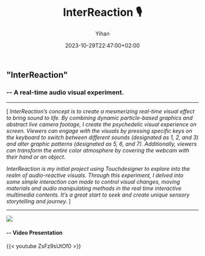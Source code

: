 ﻿---
title: "InterReaction 🎙️"
date: 2023-10-29T22:47:00+02:00
hidemeta: true
draft: false
author: ["Yihan"]
keywords: 
- Audio Visual
tags:
- Audio Visual
- Interaction
- Real-time
- Performance
description: ""
showToc: true
TocOpen: true
showbreadcrumbs: true
disableShare: true
weight: 5
cover:
    image: "projects/interreaction/ircover.jpg"
    caption: "A real-time audio visual experiment"
    alt: ""
    relative: false

---

## "InterReaction"

### -- A real-time audio visual experiment.

----------------

[ *InterReaction’s concept is to create a mesmerizing real-time visual effect to bring sound to life. By combining dynamic particle-based graphics and abstract live camera footage, I create the psychedelic visual experience on screen. Viewers can engage with the visuals by pressing specific keys on the keyboard to switch between different sounds (designated as 1, 2, and 3) and alter graphic patterns (designated as 5, 6, and 7). Additionally, viewers can transform the entire color atmosphere by covering the webcam with their hand or an object.*

*InterReaction is my initial project using Touchdesigner to explore into the realm of audio-reactive visuals. Through this experiment, I delved into some simple interaction can made to control visual changes, moving materials and audio manipulating methods in the real time interactive multimedia contents. It’s a great start to seek and create unique sensory storytelling and journey.* ]

----------------

![](interreaction01.jpg)

#### -- Video Presentation

{{< youtube ZsFz9sUtOf0 >}}